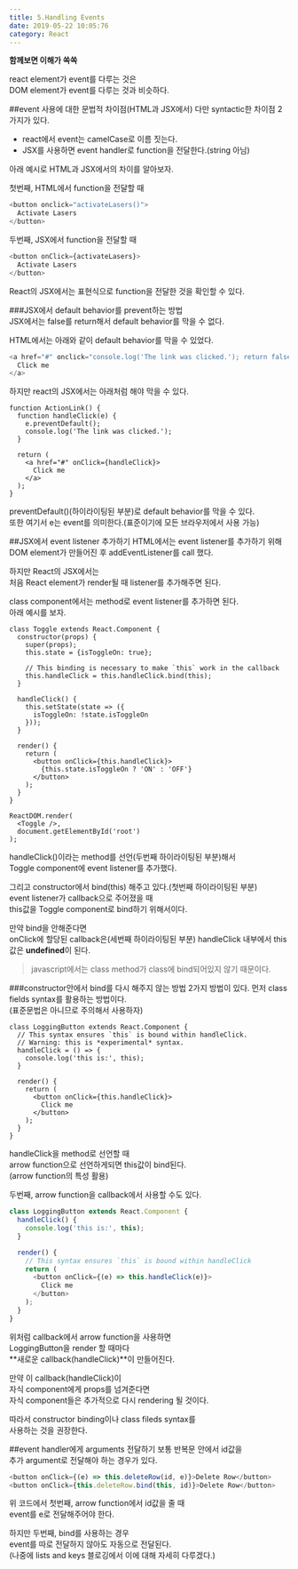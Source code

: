 ```yaml
---
title: 5.Handling Events
date: 2019-05-22 10:05:76
category: React
---
```


**함께보면 이해가 쏙쏙**


react element가 event를 다루는 것은  
DOM element가 event를 다루는 것과 비슷하다.  

##event 사용에 대한 문법적 차이점(HTML과 JSX에서)
다만 syntactic한 차이점 2가지가 있다.  

- react에서 event는 camelCase로 이름 짓는다.
- JSX를 사용하면 event handler로 function을 전달한다.(string 아님)

아래 예시로 HTML과 JSX에서의 차이를 알아보자.  
  
첫번째, HTML에서 function을 전달할 때  

```js
<button onclick="activateLasers()">
  Activate Lasers
</button>
```

두번째, JSX에서 function을 전달할 때

```js
<button onClick={activateLasers}>
  Activate Lasers
</button>
```

React의 JSX에서는 표현식으로 function을 전달한 것을 확인할 수 있다.  

###JSX에서 default behavior를 prevent하는 방법  
JSX에서는 false를 return해서 default behavior를 막을 수 없다.  
  
HTML에서는 아래와 같이 default behavior를 막을 수 있었다.  

```js
<a href="#" onclick="console.log('The link was clicked.'); return false">
  Click me
</a>
```

하지만 react의 JSX에서는 아래처럼 해야 막을 수 있다.

```js{3}
function ActionLink() {
  function handleClick(e) {
    e.preventDefault();
    console.log('The link was clicked.');
  }

  return (
    <a href="#" onClick={handleClick}>
      Click me
    </a>
  );
}
```

preventDefault()(하이라이팅된 부분)로 default behavior를 막을 수 있다.  
또한 여기서 e는 event를 의미한다.(표준이기에 모든 브라우저에서 사용 가능)  

##JSX에서 event listener 추가하기
HTML에서는 event listener를 추가하기 위해  
DOM element가 만들어진 후 addEventListener를 call 했다.  
  
하지만 React의 JSX에서는  
처음 React element가 render될 때 listener를 추가해주면 된다.  
  
class component에서는 method로 event listener를 추가하면 된다.  
아래 예시를 보자.  

```js{6,7,10,11,12,13,14,18}
class Toggle extends React.Component {
  constructor(props) {
    super(props);
    this.state = {isToggleOn: true};

    // This binding is necessary to make `this` work in the callback
    this.handleClick = this.handleClick.bind(this);
  }

  handleClick() {
    this.setState(state => ({
      isToggleOn: !state.isToggleOn
    }));
  }

  render() {
    return (
      <button onClick={this.handleClick}>
        {this.state.isToggleOn ? 'ON' : 'OFF'}
      </button>
    );
  }
}

ReactDOM.render(
  <Toggle />,
  document.getElementById('root')
);
```

handleClick()이라는 method를 선언(두번째 하이라이팅된 부분)해서  
Toggle component에 event listener를 추가했다.  
  
그리고 constructor에서 bind(this) 해주고 있다.(첫번째 하이라이팅된 부분)  
event listener가 callback으로 주어졌을 때  
this값을 Toggle component로 bind하기 위해서이다.  
  
만약 bind을 안해준다면  
onClick에 할당된 callback은(세번째 하이라이팅된 부분) 
handleClick 내부에서 this값은 **undefined**이 된다.  
  
> javascript에서는 class method가 class에 bind되어있지 않기 때문이다.  


###constructor안에서 bind를 다시 해주지 않는 방법
2가지 방법이 있다.
먼저 class fields syntax를 활용하는 방법이다.  
(표준문법은 아니므로 주의해서 사용하자)  

```js{2,3,4}
class LoggingButton extends React.Component {
  // This syntax ensures `this` is bound within handleClick.
  // Warning: this is *experimental* syntax.
  handleClick = () => {
    console.log('this is:', this);
  }

  render() {
    return (
      <button onClick={this.handleClick}>
        Click me
      </button>
    );
  }
}
```

handleClick을 method로 선언할 때  
arrow function으로 선언하게되면 this값이 bind된다.  
(arrow function의 특성 활용)  

두번째, arrow function을 callback에서 사용할 수도 있다.  

```js
class LoggingButton extends React.Component {
  handleClick() {
    console.log('this is:', this);
  }

  render() {
    // This syntax ensures `this` is bound within handleClick
    return (
      <button onClick={(e) => this.handleClick(e)}>
        Click me
      </button>
    );
  }
}
```

위처럼 callback에서 arrow function을 사용하면  
LoggingButton을 render 할 때마다  
**새로운 callback(handleClick)**이 만들어진다.  
  
만약 이 callback(handleClick)이  
자식 component에게 props를 넘겨준다면  
자식 component들은 추가적으로 다시 rendering 될 것이다.  
  
따라서 constructor binding이나 class fileds syntax를  
사용하는 것을 권장한다.

##event handler에게 arguments 전달하기
보통 반복문 안에서 id값을  
추가 argument로 전달해야 하는 경우가 있다.

```js
<button onClick={(e) => this.deleteRow(id, e)}>Delete Row</button>
<button onClick={this.deleteRow.bind(this, id)}>Delete Row</button>
```

위 코드에서
첫번째, arrow function에서 id값을 줄 때  
event를 e로 전달해주어야 한다.  
  
하지만 두번째, bind를 사용하는 경우  
event를 따로 전달하지 않아도 자동으로 전달된다.  
(나중에 lists and keys 블로깅에서 이에 대해 자세히 다루겠다.)